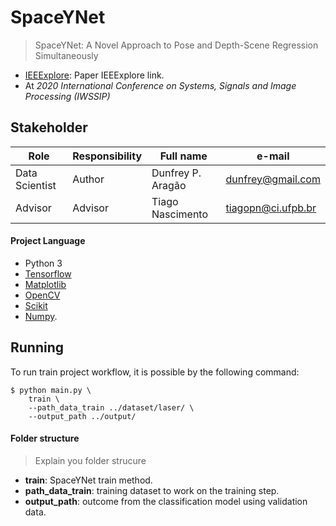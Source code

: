# SpaceYNet
> SpaceYNet: A Novel Approach to Pose and Depth-Scene Regression Simultaneously
* [IEEExplore](https://ieeexplore.ieee.org/document/9145427): Paper IEEExplore link.
* At *2020 International Conference on Systems, Signals and Image Processing (IWSSIP)*

## Stakeholder

| Role                 | Responsibility         | Full name                | e-mail       |
| -----                | ----------------       | -----------              | ---------    |
| Data Scientist       | Author                 | Dunfrey P. Aragão | dunfrey@gmail.com   |
| Advisor       | Advisor                 | Tiago Nascimento | tiagopn@ci.ufpb.br   |


#### Project Language

- Python 3
- [Tensorflow](https://www.tensorflow.org/)
- [Matplotlib](https://matplotlib.org/)
- [OpenCV](https://opencv.org/)
- [Scikit](https://scikit-learn.org/stable/)
- [Numpy](https://numpy.org/).


## Running

To run train project workflow, it is possible by the following command:

```
$ python main.py \
    train \
    --path_data_train ../dataset/laser/ \
    --output_path ../output/
```

#### Folder structure
>Explain you folder strucure
* **train**: SpaceYNet train method.
* **path_data_train**: training dataset to work on the training step.
* **output_path**: outcome from the classification model using validation data.
